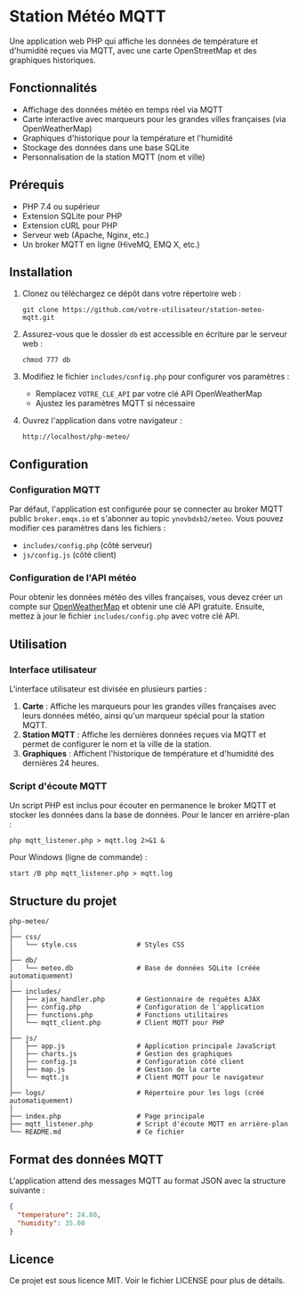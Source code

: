 # Station Météo MQTT

Une application web PHP qui affiche les données de température et d'humidité reçues via MQTT, avec une carte OpenStreetMap et des graphiques historiques.

## Fonctionnalités

- Affichage des données météo en temps réel via MQTT
- Carte interactive avec marqueurs pour les grandes villes françaises (via OpenWeatherMap)
- Graphiques d'historique pour la température et l'humidité
- Stockage des données dans une base SQLite
- Personnalisation de la station MQTT (nom et ville)

## Prérequis

- PHP 7.4 ou supérieur
- Extension SQLite pour PHP
- Extension cURL pour PHP
- Serveur web (Apache, Nginx, etc.)
- Un broker MQTT en ligne (HiveMQ, EMQ X, etc.)

## Installation

1. Clonez ou téléchargez ce dépôt dans votre répertoire web :
   ```
   git clone https://github.com/votre-utilisateur/station-meteo-mqtt.git
   ```

2. Assurez-vous que le dossier `db` est accessible en écriture par le serveur web :
   ```
   chmod 777 db
   ```

3. Modifiez le fichier `includes/config.php` pour configurer vos paramètres :
   - Remplacez `VOTRE_CLE_API` par votre clé API OpenWeatherMap
   - Ajustez les paramètres MQTT si nécessaire

4. Ouvrez l'application dans votre navigateur :
   ```
   http://localhost/php-meteo/
   ```

## Configuration

### Configuration MQTT

Par défaut, l'application est configurée pour se connecter au broker MQTT public `broker.emqx.io` et s'abonner au topic `ynovbdxb2/meteo`. Vous pouvez modifier ces paramètres dans les fichiers :

- `includes/config.php` (côté serveur)
- `js/config.js` (côté client)

### Configuration de l'API météo

Pour obtenir les données météo des villes françaises, vous devez créer un compte sur [OpenWeatherMap](https://openweathermap.org/) et obtenir une clé API gratuite. Ensuite, mettez à jour le fichier `includes/config.php` avec votre clé API.

## Utilisation

### Interface utilisateur

L'interface utilisateur est divisée en plusieurs parties :

1. **Carte** : Affiche les marqueurs pour les grandes villes françaises avec leurs données météo, ainsi qu'un marqueur spécial pour la station MQTT.
2. **Station MQTT** : Affiche les dernières données reçues via MQTT et permet de configurer le nom et la ville de la station.
3. **Graphiques** : Affichent l'historique de température et d'humidité des dernières 24 heures.

### Script d'écoute MQTT

Un script PHP est inclus pour écouter en permanence le broker MQTT et stocker les données dans la base de données. Pour le lancer en arrière-plan :

```
php mqtt_listener.php > mqtt.log 2>&1 &
```

Pour Windows (ligne de commande) :

```
start /B php mqtt_listener.php > mqtt.log
```

## Structure du projet

```
php-meteo/
│
├── css/
│   └── style.css               # Styles CSS
│
├── db/
│   └── meteo.db                # Base de données SQLite (créée automatiquement)
│
├── includes/
│   ├── ajax_handler.php        # Gestionnaire de requêtes AJAX
│   ├── config.php              # Configuration de l'application
│   ├── functions.php           # Fonctions utilitaires
│   └── mqtt_client.php         # Client MQTT pour PHP
│
├── js/
│   ├── app.js                  # Application principale JavaScript
│   ├── charts.js               # Gestion des graphiques
│   ├── config.js               # Configuration côté client
│   ├── map.js                  # Gestion de la carte
│   └── mqtt.js                 # Client MQTT pour le navigateur
│
├── logs/                       # Répertoire pour les logs (créé automatiquement)
│
├── index.php                   # Page principale
├── mqtt_listener.php           # Script d'écoute MQTT en arrière-plan
└── README.md                   # Ce fichier
```

## Format des données MQTT

L'application attend des messages MQTT au format JSON avec la structure suivante :

```json
{
  "temperature": 24.80,
  "humidity": 35.00
}
```

## Licence

Ce projet est sous licence MIT. Voir le fichier LICENSE pour plus de détails. 